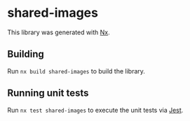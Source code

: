 # shared-images

This library was generated with [Nx](https://nx.dev).

## Building

Run `nx build shared-images` to build the library.

## Running unit tests

Run `nx test shared-images` to execute the unit tests via [Jest](https://jestjs.io).

